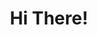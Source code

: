 ---
section: about
title: Hi There!
description: I am interested in broadening my technological toolset and finding the simplest solution to a problem by using the right tools.
action: Hire Me
---